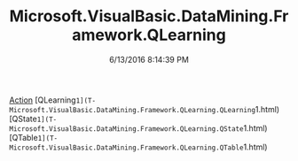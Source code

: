 ﻿---
title: Microsoft.VisualBasic.DataMining.Framework.QLearning
date: 6/13/2016 8:14:39 PM
---

[Action](T-Microsoft.VisualBasic.DataMining.Framework.QLearning.Action.html)
[QLearning`1](T-Microsoft.VisualBasic.DataMining.Framework.QLearning.QLearning`1.html)
[QState`1](T-Microsoft.VisualBasic.DataMining.Framework.QLearning.QState`1.html)
[QTable`1](T-Microsoft.VisualBasic.DataMining.Framework.QLearning.QTable`1.html)
